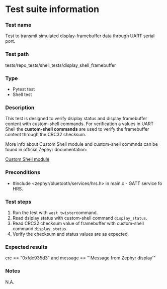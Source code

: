 # Test suite information

### Test name
Test to transmit simulated display-framebuffer data through UART serial port.

### Test path
tests/repo_tests/shell_tests/display_shell_framebuffer

### Type
- Pytest test
- Shell test

### Description
This test is designed to verify dsiplay status and display framebuffer content with custom-shell commands. For verification a values in UART Shell the <strong>custom-shell commands</strong> are used to verify the framebuffer content through the CRC32 checksum.
<p>
More info about Custom Shell module and custom-shell commnds can be found in official Zephyr documentation:<br/>

[Custom Shell module](https://docs.zephyrproject.org/latest/samples/subsys/shell/shell_module/README.html#shell-module)<p>

### Preconditions
- #include <zephyr/bluetooth/services/hrs.h> in main.c - GATT service fo HRS.

### Test steps
1. Run the test with `west twister`command.
2. Read dsiplay status with custom-shell command `display_status`.
3. Read CRC32 checksum value of framebuffer with custom-shell command `display_status`.
4. Verify the checksum and status values are as expected.

### Expected results
crc == "0xfdc935d3" and  message == "'Message from Zephyr display'"

### Notes
N.A.